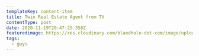 ```yaml
---
templateKey: content-item
title: Twin Real Estate Agent from TV
contentType: post
date: 2020-11-19T20:47:25.358Z
featuredimage: https://res.cloudinary.com/blandhole-dot-com/image/upload/t_default%20image/v1608669291/Guys_-_Twin_Agent_sw3its.jpg
tags:
  - guys
---
```

